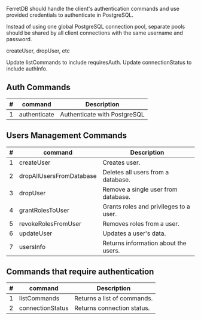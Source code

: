 FerretDB should handle the client's authentication commands and use provided credentials to authenticate in PostgreSQL.

Instead of using one global PostgreSQL connection pool, separate pools should be shared by all client connections with the same username and password.

createUser, dropUser, etc

Update listCommands to include requiresAuth.
Update connectionStatus to include authInfo.

## Auth Commands

| #   | command      | Description                  |
|-----|--------------|------------------------------|
| 1   | authenticate | Authenticate with PostgreSQL |


## Users Management Commands

| #   | command                  | Description                            |
|-----|--------------------------|----------------------------------------|
| 1   | createUser               | Creates user.                          |
| 2   | dropAllUsersFromDatabase | Deletes all users from a database.     |
| 3   | dropUser                 | Remove a single user from database.    |
| 4   | grantRolesToUser         | Grants roles and privileges to a user. |
| 5   | revokeRolesFromUser      | Removes roles from a user.             |
| 6   | updateUser               | Updates a user's data.                 |
| 7   | usersInfo                | Returns information about the users.   |

## Commands that require authentication

| #   | command          | Description                 |
|-----|------------------|-----------------------------|
| 1   | listCommands     | Returns a list of commands. |
| 2   | connectionStatus | Returns connection status.  |

